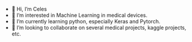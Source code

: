 - 👋 Hi, I’m Celes
- 👀 I’m interested in Machine Learning in medical devices.
- 🌱 I’m currently learning python, especially Keras and Pytorch.
- 💞️ I’m looking to collaborate on several medical projects, kaggle projects, etc.

<!---
Celes-ovo/Celes-ovo is a ✨ special ✨ repository because its `README.md` (this file) appears on your GitHub profile.
You can click the Preview link to take a look at your changes.
--->
